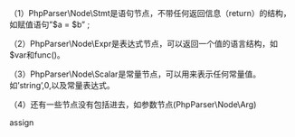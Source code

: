 （1）PhpParser\Node\Stmt是语句节点，不带任何返回信息（return）的结构，如赋值语句”$a = $b” ;

（2）PhpParser\Node\Expr是表达式节点，可以返回一个值的语言结构，如$var和func()。

（3）PhpParser\Node\Scalar是常量节点，可以用来表示任何常量值。如’string’,0,以及常量表达式。

（4）还有一些节点没有包括进去，如参数节点(PhpParser\Node\Arg)

assign 